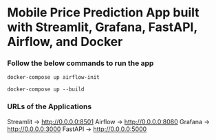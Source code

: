 # Mobile Price Prediction App built with Streamlit, Grafana, FastAPI, Airflow, and Docker


### Follow the below commands to run the app

`docker-compose up airflow-init`

`docker-compose up --build`


### URLs of the Applications

Streamlit -> http://0.0.0.0:8501
Airflow   -> http://0.0.0.0:8080
Grafana   -> http://0.0.0.0:3000
FastAPI   -> http://0.0.0.0:5000
